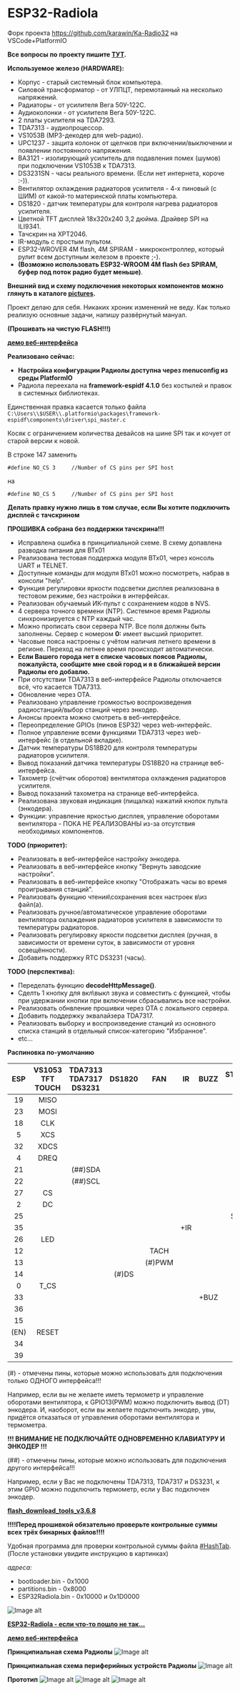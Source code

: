 # ESP32-Radiola
Форк проекта https://github.com/karawin/Ka-Radio32 на VSCode+PlatformIO

**Все вопросы по проекту пишите [ТУТ](https://serverdoma.ru/viewtopic.php?f=70&t=1178).**

**Используемое железо (HARDWARE):**
  + Корпус - старый системный блок компьютера.
  + Силовой трансформатор - от УЛПЦТ, перемотанный на несколько напряжений.
  + Радиаторы - от усилителя Вега 50У-122С.
  + Аудиоколонки - от усилителя Вега 50У-122С.
  + 2 платы усилителя на TDA7293.
  + TDA7313 - аудиопроцессор.
  + VS1053B (MP3-декодер для web-радио).
  + UPC1237 - защита колонок от щелчков при включении/выключении и появлении постоянного напряжения.
  + BA3121 - изолирующий усилитель для подавления помех (шумов) при подключении VS1053B к TDA7313.
  + DS3231SN - часы реального времени. (Если нет интернета, короче :-)).
  + Вентилятор охлаждения радиаторов усилителя - 4-х пиновый (с ШИМ) от какой-то материнской платы компьютера.
  + DS1820 - датчик температуры для контроля нагрева радиаторов усилителя.
  + Цветной TFT дисплей 18x320x240 3,2 дюйма. Драйвер SPI на ILI9341.
  + Тачскрин на XPT2046.
  + IR-модуль с простым пультом.
  + ESP32-WROVER 4M flash, 4M SPIRAM - микроконтроллер, который рулит всем доступным железом в проекте ;-).
  + **(Возможно использовать ESP32-WROOM 4M flash без SPIRAM, буфер под поток радио будет меньше)**.

  **Внешний вид и схему подключения некоторых компонентов можно глянуть в каталоге [pictures](https://github.com/SinglWolf/ESP32-Radiola/tree/master/pictures).**


Проект делаю для себя. Никаких хроник изменений не веду. Как только реализую основные задачи, напишу развёрнутый мануал.

**(Прошивать на чистую FLASH!!!)**

**[демо веб-интерфейса](https://serverdoma.ru/esp32/newWeb/index.html)**

**Реализовано сейчас:**
  + **Настройка конфигурации Радиолы доступна через menuconfig из среды PlatformIO**
  + Радиола переехала на <strong>framework-espidf 4.1.0</strong> без костылей и правок в системных библиотеках.

  Единственная правка касается только файла `C:\Users\\$USER\\.platformio\packages\framework-espidf\components\driver\spi_master.c`
  
  Косяк с ограничением количества девайсов на шине SPI так и кочует от старой версии к новой.
  
  В строке 147 заменить
  
  ``#define NO_CS 3     //Number of CS pins per SPI host``
  
  на
  
 ``#define NO_CS 5     //Number of CS pins per SPI host``

 **Делать правку нужно лишь в том случае, если Вы хотите подключить дисплей с тачскрином**

 **ПРОШИВКА собрана без поддержки тачскрина!!!**
 
  + Исправлена ошибка в принципиальной схеме. В схему допавлена разводка питания для BTx01 
  + Реализована тестовая поддержка модуля BTx01, через консоль UART и TELNET.
  + Доступные команды для модуля BTx01 можно посмотреть, набрав в консоли "help".
  + Функция регулировки яркости подсветки дисплея реализована в тестовом режиме, без настройки в интерфейсах.
  + Реализован обучаемый ИК-пульт с сохранением кодов в NVS.
  + 4 сервера точного времени (NTP). Системное время Радиолы синхронизируется с NTP каждый час.
  + Можно прописать свои сервера NTP. Все поля должны быть заполнены. Сервер с номером **0:** имеет высший приоритет.
  + Часовые пояса настроены с учётом наличия летнего времени в регионе. Переход на летнее время происходит автоматически.
  + **Если Вашего города нет в списке часовых поясов Радиолы, пожалуйста, сообщите мне свой город и я в ближайшей версии Радиолы его добавлю.**
  + При отсутствии TDA7313 в веб-интерфейсе Радиолы отключается всё, что касается TDA7313.
  + Обновление через OTA.
  + Реализовано управление громкостью воспроизведения радиостанций/выбор станций через энкодер.
  + Анонсы проекта можно смотреть в веб-интерфейсе.
  + Переопределение GPIOs (пинов ESP32) через web-интерфейс.
  + Полное управление всеми функциями TDA7313 через web-интерфейс (в отдельной вкладке).
  + Датчик температуры DS18B20 для контроля температуры радиаторов усилителя.
  + Вывод показаний датчика температуры DS18B20 на странице веб-интерфейса.
  + Тахометр (счётчик оборотов) вентилятора охлаждения радиаторов усилителя.
  + Вывод показаний тахометра на странице веб-интерфейса.
  + Реализована звуковая индикация (пищалка) нажатий кнопок пульта (энкодера).
  + Функции: управление яркостью дисплея, управление оборотами вентилятора - ПОКА НЕ РЕАЛИЗОВАНЫ  из-за отсутствия необходимых компонентов.

   
**TODO (приоритет):**
  + Реализовать в веб-интерфейсе настройку энкодера.
  + Реализовать в веб-интерфейсе кнопку "Вернуть заводские настройки".
  + Реализовать в веб-интерфейсе кнопку "Отображать часы во время проигрывания станций".
  + Реализовать функцию чтения\сохранения всех настроек в\из файл(а).
  + Реализовать ручное/автоматическое управление оборотами вентилятора охлаждения радиаторов усилителя в зависимости то температуры радиаторов.
  + Реализовать регулировку яркости подсветки дисплея (ручная, в зависимости от времени суток, в зависимости от уровня освещённости).
  + Добавить поддержку RTC DS3231 (часы).
 
 **TODO (перспектива):**
  + Переделать функцию **decodeHttpMessage()**.
  + Сделть 1 кнопку для вкл\выкл звука и совместить с функцией, чтобы при удержании кнопки при включении сбрасывались все настройки.
  + Реализовать обнвление прошивки через OTA с локального сервера.
  + Добавить поддержку эквалайзера TDA7317.
  + Реализовать выборку и воспроизведение станций из основного списка станций в отдельный список-категорию "Избранное".
  + etc...

**Распиновка по-умолчанию** 

| ESP   | VS1053<br/>TFT<br/>TOUCH  | TDA7313<br/>TDA7317<br/>DS3231 | DS1820 |  FAN  | IR | BUZZ | STAND<br/>BY | BTx01 | ENC | KBD | LDR |
| :---: | :-----: | :-----: | :----: | :---: | :---: | :----: |:----:|:----:|:----:|:----:|:----:|
|   19  |  MISO   |         |        |       |       |        |      |      |      |      |      |
|   23  |  MOSI   |         |        |       |       |        |      |      |      |      |      |
|   18  |  CLK    |         |        |       |       |        |      |      |      |      |      |
|   5   |  XCS    |         |        |       |       |        |      |      |      |      |      |
|   32  |  XDCS   |         |        |       |       |        |      |      |      |      |      |
|   4   |  DREQ   |         |        |       |       |        |      |      |      |      |      |
|   21  |         |(##)SDA  |        |       |       |        |      |      |      |      |      |
|   22  |         |(##)SCL  |        |       |       |        |      |      |      |      |      |
|   27  |   CS    |         |        |       |       |        |      |      |      |      |      |
|   2   |   DC    |         |        |       |       |        |      |      |      |      |      |
|   25  |         |         |        |       |       |        | STB  |      |      |      |      |
|   35  |         |         |        |       |+IR    |        |      |      |      |      |      |
|   26  |  LED    |         |        |       |       |        |      |      |      |      |      |
|   12  |         |         |        | TACH  |       |        |      |      |      |      |      |
|   13  |         |         |        |(#)PWM |       |        |      |      |(#)DT |      |      |
|   14  |         |         |(#)DS   |       |       |        |      |      |(#)CLK|      |      |
|   0   |  T_CS   |         |        |       |       |        |      |      |      |      |      |
|   33  |         |         |        |       |       |+BUZ    |      |      |      |      |      |
|   36  |         |         |        |       |       |        |      |  RX  |      |      |      |
|   15  |         |         |        |       |       |        |      |  TX  |      |      |      |
|  (EN) |RESET    |         |        |       |       |        |      |      |      |      |      |
|   34  |         |         |        |       |       |        |      |      |(#)SW |(#)KEY|      |
|   39  |         |         |        |       |       |        |      |      |      |      | LDR  |

(#) - отмечены пины, которые можно использовать для подключения только ОДНОГО интерфейса!!!

Например, если вы не желаете иметь термометр и управление оборотами вентилятора, к GPIO13(PWM) можно подключить вывод (DT) энкодера.
И, наоборот, если вы желаете подключить энкодер, увы, придётся отказаться от управления оборотами вентилятора и термометра.

**!!! ВНИМАНИЕ НЕ ПОДКЛЮЧАЙТЕ ОДНОВРЕМЕННО КЛАВИАТУРУ И ЭНКОДЕР !!!**

(##) - отмечены пины, которые можно использовать для подключения другого интерфейса!!!

Например, если у Вас не подключены TDA7313, TDA7317 и DS3231, к этим GPIO можно подключить термометр, если у Вас подключен энкодер.


**[flash_download_tools_v3.6.8](https://www.espressif.com/sites/default/files/tools/flash_download_tools_v3.6.8.zip)**

**!!!!Перед прошивкой обязательно проверьте контрольные суммы всех трёх бинарных файлов!!!!**

Удобная программа для проверки контрольной суммы файла [#HashTab](https://hashtab.ru/).<br>
(После установки увидите инструкцию в картинках)
 
 *адреса:*
  + bootloader.bin - 0x1000
  + partitions.bin - 0x8000
  + ESP32Radiola.bin - 0x10000 и 0x1D0000

![Image alt](https://github.com/SinglWolf/ESP32-Radiola/raw/master/pictures/flash_download_tools.png)

**[ESP32-Radiola - если что-то пошло не так...](https://serverdoma.ru/viewtopic.php?f=70&t=1183)**

**[демо веб-интерфейса](https://serverdoma.ru/esp32/newWeb/index.html)**

**Принципиальная схема Радиолы**
![Image alt](https://github.com/SinglWolf/ESP32-Radiola/raw/master/pictures/ESP32-Radiola.jpg)

**Принципиальная схема периферийных устройств Радиолы**
![Image alt](https://github.com/SinglWolf/ESP32-Radiola/raw/master/pictures/Peripherals-Radoila.jpg)


**Прототип**
![Image alt](https://github.com/SinglWolf/ESP32-Radiola/raw/master/pictures/amplifier.jpg)
![Image alt](https://github.com/SinglWolf/ESP32-Radiola/raw/master/pictures/ESP32WROVER.jpg)
![Image alt](https://github.com/SinglWolf/ESP32-Radiola/raw/master/pictures/display.jpg)
